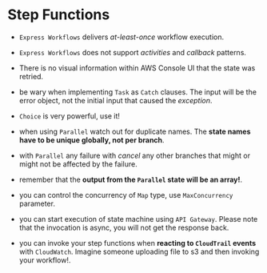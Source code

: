 # Step Functions

- `Express Workflows` delivers _at-least-once_ workflow execution.

* `Express Workflows` does not support _activities_ and _callback_ patterns.

- There is no visual information within AWS Console UI that the state was retried.

* be wary when implementing `Task` as `Catch` clauses. The input will be the error object, not the initial input that caused the _exception_.

- `Choice` is very powerful, use it!

* when using `Parallel` watch out for duplicate names. The **state names have to be unique globally, not per branch**.

- with `Parallel` any failure with _cancel_ any other branches that might or might not be affected by the failure.

* remember that the **output from the `Parallel` state will be an array!**.

- you can control the concurrency of `Map` type, use `MaxConcurrency` parameter.

* you can start execution of state machine using `API Gateway`. Please note that the invocation is async, you will not get the response back.

- you can invoke your step functions when **reacting to `CloudTrail` events** with `CloudWatch`. Imagine someone uploading file to s3 and then invoking your workflow!.
